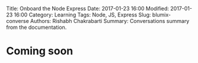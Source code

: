Title: Onboard the Node Express
Date: 2017-01-23 16:00
Modified: 2017-01-23 16:00
Category: Learning
Tags: Node, JS, Express
Slug: blumix-converse
Authors: Rishabh Chakrabarti
Summary: Conversations summary from the documentation.

# Coming soon

